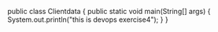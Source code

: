 public class Clientdata
{
 public static void main(String[] args)
 {
  System.out.println("this is devops exercise4");
  }
 } 
